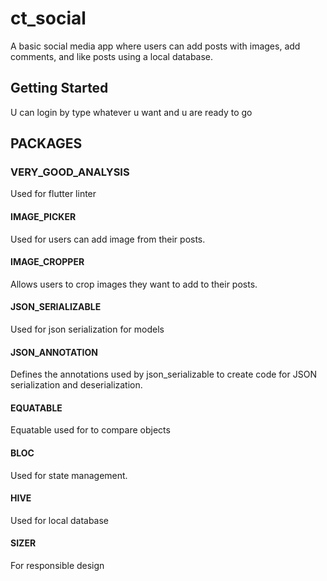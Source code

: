 # ct_social

A basic social media app where users can add posts with images, add comments, and like posts using a local database.

## Getting Started

U can login by type whatever u want and u are ready to go


## PACKAGES

### VERY_GOOD_ANALYSIS
Used for flutter linter
#### IMAGE_PICKER
Used for users can add image from their posts.
#### IMAGE_CROPPER
Allows users to crop images they want to add to their posts.
#### JSON_SERIALIZABLE
Used for json serialization for models
#### JSON_ANNOTATION
Defines the annotations used by json_serializable to create code for JSON serialization and deserialization.
#### EQUATABLE
Equatable used for to compare objects
#### BLOC
Used for state management.
#### HIVE
Used for local database 
#### SIZER
For responsible design

